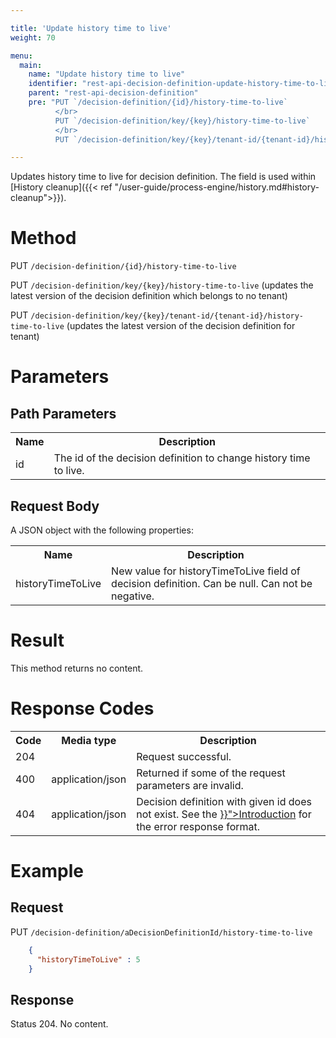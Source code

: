 ```yaml
---

title: 'Update history time to live'
weight: 70

menu:
  main:
    name: "Update history time to live"
    identifier: "rest-api-decision-definition-update-history-time-to-live"
    parent: "rest-api-decision-definition"
    pre: "PUT `/decision-definition/{id}/history-time-to-live`
          </br>
          PUT `/decision-definition/key/{key}/history-time-to-live`
          </br>
          PUT `/decision-definition/key/{key}/tenant-id/{tenant-id}/history-time-to-live`"

---
```


Updates history time to live for decision definition. The field is used within [History cleanup]({{< ref "/user-guide/process-engine/history.md#history-cleanup">}}).

# Method

PUT `/decision-definition/{id}/history-time-to-live`

PUT `/decision-definition/key/{key}/history-time-to-live` (updates the latest version of the decision definition which belongs to no tenant)

PUT `/decision-definition/key/{key}/tenant-id/{tenant-id}/history-time-to-live` (updates the latest version of the decision definition for tenant)

# Parameters

## Path Parameters

<table class="table table-striped">
  <tr>
    <th>Name</th>
    <th>Description</th>
  </tr>
  <tr>
    <td>id</td>
    <td>The id of the decision definition to change history time to live.</td>
  </tr>
</table>


## Request Body

A JSON object with the following properties:

<table class="table table-striped">
  <tr>
    <th>Name</th>
    <th>Description</th>
  </tr>
  <tr>
    <td>historyTimeToLive</td>
    <td>New value for historyTimeToLive field of decision definition. Can be null. Can not be negative.</td>
  </tr>
</table>


# Result

This method returns no content.


# Response Codes

<table class="table table-striped">
  <tr>
    <th>Code</th>
    <th>Media type</th>
    <th>Description</th>
  </tr>
  <tr>
    <td>204</td>
    <td></td>
    <td>Request successful.</td>
  </tr>
  <tr>
    <td>400</td>
    <td>application/json</td>
    <td>Returned if some of the request parameters are invalid.</td>
  </tr>
  <tr>
    <td>404</td>
    <td>application/json</td>
    <td>Decision definition with given id does not exist. See the <a href="{{< ref "/reference/rest/overview/_index.md#error-handling" >}}">Introduction</a> for the error response format.</td>
  </tr>
</table>


# Example

## Request

PUT `/decision-definition/aDecisionDefinitionId/history-time-to-live`
```json 
    {
      "historyTimeToLive" : 5
    }
```

## Response

Status 204. No content.
